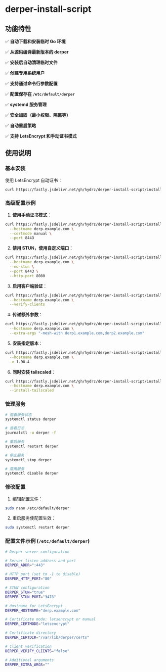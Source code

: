
# derper-install-script

## 功能特性

✅ **自动下载和安装临时 Go 环境**

✅ **从源码编译最新版本的 derper**

✅ **安装后自动清理临时文件**

✅ **创建专用系统用户**

✅ **支持通过命令行参数配置**

✅ **配置保存在 `/etc/default/derper`**

✅ **systemd 服务管理**

✅ **安全加固（最小权限、隔离等）**

✅ **自动重启策略**

✅ **支持 LetsEncrypt 和手动证书模式**


## 使用说明

### 基本安装

使用 LetsEncrypt 自动证书：
```bash
curl https://fastly.jsdelivr.net/gh/hydrz/derper-install-script/install.sh  | sudo bash -s - --hostname derp.example.com
```


### 高级配置示例

1. **使用手动证书模式**：
```bash
curl https://fastly.jsdelivr.net/gh/hydrz/derper-install-script/install.sh  | sudo bash -s -  \
  --hostname derp.example.com \
  --certmode manual \
  --port 8443
```


2. **禁用 STUN，使用自定义端口**：
```bash
curl https://fastly.jsdelivr.net/gh/hydrz/derper-install-script/install.sh  | sudo bash -s -  \
  --hostname derp.example.com \
  --no-stun \
  --port 8443 \
  --http-port 8080
```


3. **启用客户端验证**：
```bash
curl https://fastly.jsdelivr.net/gh/hydrz/derper-install-script/install.sh  | sudo bash -s -  \
  --hostname derp.example.com \
  --verify-clients
```


4. **传递额外参数**：
```bash
curl https://fastly.jsdelivr.net/gh/hydrz/derper-install-script/install.sh  | sudo bash -s -  \
  --hostname derp.example.com \
  --extra-args "-mesh-with derp1.example.com,derp2.example.com"
```

5. **安装指定版本**：
```bash
curl https://fastly.jsdelivr.net/gh/hydrz/derper-install-script/install.sh  | sudo bash -s - \
  --hostname derp.example.com \
  -v 1.90.4
```

6. **同时安装 tailscaled**：
```bash
curl https://fastly.jsdelivr.net/gh/hydrz/derper-install-script/install.sh  | sudo bash -s - \
  --hostname derp.example.com \
  --install-tailscaled
```


### 管理服务

```bash
# 查看服务状态
systemctl status derper

# 查看日志
journalctl -u derper -f

# 重启服务
systemctl restart derper

# 停止服务
systemctl stop derper

# 禁用服务
systemctl disable derper
```

### 修改配置

1. 编辑配置文件：
```bash
sudo nano /etc/default/derper
```

2. 重启服务使配置生效：
```bash
sudo systemctl restart derper
```

### 配置文件示例 (`/etc/default/derper`)

```bash
# Derper server configuration

# Server listen address and port
DERPER_ADDR=":443"

# HTTP port (set to -1 to disable)
DERPER_HTTP_PORT="80"

# STUN configuration
DERPER_STUN="true"
DERPER_STUN_PORT="3478"

# Hostname for LetsEncrypt
DERPER_HOSTNAME="derp.example.com"

# Certificate mode: letsencrypt or manual
DERPER_CERTMODE="letsencrypt"

# Certificate directory
DERPER_CERTDIR="/var/lib/derper/certs"

# Client verification
DERPER_VERIFY_CLIENTS="false"

# Additional arguments
DERPER_EXTRA_ARGS=""
```